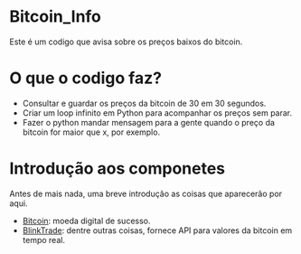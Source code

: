 # Bitcoin_Info
Este é um codigo que avisa sobre os preços baixos do bitcoin.

# O que o codigo faz?

* Consultar e guardar os preços da bitcoin de 30 em 30 segundos.
* Criar um loop infinito em Python para acompanhar os preços sem parar.
* Fazer o python mandar mensagem para a gente quando o preço da bitcoin for maior que x, por exemplo.

# Introdução aos componetes

Antes de mais nada, uma breve introdução as coisas que aparecerão por aqui.

* [Bitcoin](https://en.wikipedia.org/wiki/Bitcoin): moeda digital de sucesso.
* [BlinkTrade](https://blinktrade.com/docs/): dentre outras coisas, fornece API para valores da bitcoin em tempo real.


